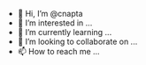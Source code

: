 - 👋 Hi, I’m @cnapta
- 👀 I’m interested in ...
- 🌱 I’m currently learning ...
- 💞️ I’m looking to collaborate on ...
- 📫 How to reach me ...

<!---
cnapta/cnapta is a ✨ special ✨ repository because its `README.md` (this file) appears on your GitHub profile.
You can click the Preview link to take a look at your changes.
--->
